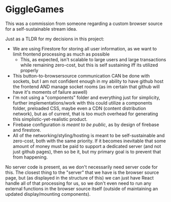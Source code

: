 # GiggleGames

This was a commission from someone regarding a custom browser source for a self-sustainable stream idea.

Just as a TLDR for my decisions in this project:
- We are using Firestore for storing all user information, as we want to limit frontend processing as much as possible
    - This, as expected, isn't scalable to large users and large transactions while remaining zero-cost, but this is self sustaining iff its utilized properly
- This button-to-browsersource communication CAN be done with sockets, but I am not confident enough in my ability to have github host the frontend AND manage socket rooms (as im certain that github will have it's moments of failure aswell)
- I'm not using a "components" folder and everything just for simplicity, further implementations/work with this could utilize a components folder, preloaded CSS, maybe even a CDN (content distribution network), but as of current, that is too much overhead for generating this simplistic-yet-realistic product.
- Firebase configuration *is meant to be public*, as by design of firebase and firestore.
- All of the networking/styling/hosting is meant to be self-sustainable and zero-cost, both with the same priority. If it becomes inevitable that some amount of money must be paid to support a dedicated server (and not just github pages), then so be it, but my primary goal is to prevent that from happening.

No server code is present, as we don't necessarily need server code for this. The closest thing to the "server" that we have is the browser source page, but (as displayed in the structure of this) we can just have React handle all of that processing for us, so we don't even need to run any external functions in the browser source itself (outside of maintaining an updated display/mounting components).
